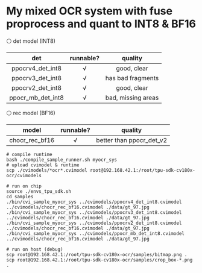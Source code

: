 # My mixed OCR system with fuse proprocess and quant to INT8 & BF16

⚪ det model (INT8)

| det | runnable? | quality |
| :-: | :-: | :-: |
| ppocrv4_det_int8  | √ | good, clear |
| ppocrv3_det_int8  | √ | has bad fragments |
| ppocrv2_det_int8  | √ | good, clear |
| ppocr_mb_det_int8 | √ | bad, missing areas |

⚪ rec model (BF16)

| model | runnable? | quality |
| :-: | :-: | :-: |
| chocr_rec_bf16 | √ | better than ppocr_det_v2 |

```shell
# compile runtime
bash ./compile_sample_runner.sh myocr_sys
# upload cvimodel & runtime
scp ./cvimodels/*ocr*.cvimodel root@192.168.42.1:/root/tpu-sdk-cv180x-ocr/cvimodels

# run on chip
source ./envs_tpu_sdk.sh
cd samples
./bin/cvi_sample_myocr_sys ../cvimodels/ppocrv4_det_int8.cvimodel  ../cvimodels/chocr_rec_bf16.cvimodel ./data/gt_97.jpg
./bin/cvi_sample_myocr_sys ../cvimodels/ppocrv3_det_int8.cvimodel  ../cvimodels/chocr_rec_bf16.cvimodel ./data/gt_97.jpg
./bin/cvi_sample_myocr_sys ../cvimodels/ppocrv2_det_int8.cvimodel  ../cvimodels/chocr_rec_bf16.cvimodel ./data/gt_97.jpg
./bin/cvi_sample_myocr_sys ../cvimodels/ppocr_mb_det_int8.cvimodel ../cvimodels/chocr_rec_bf16.cvimodel ./data/gt_97.jpg

# run on host (debug)
scp root@192.168.42.1:/root/tpu-sdk-cv180x-ocr/samples/bitmap.png .
scp root@192.168.42.1:/root/tpu-sdk-cv180x-ocr/samples/crop_box-*.png .
```
